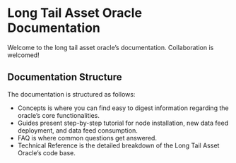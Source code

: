 # Long Tail Asset Oracle Documentation

Welcome to the long tail asset oracle’s documentation. Collaboration is welcomed!

## Documentation Structure
The documentation is structured as follows:
- Concepts is where you can find easy to digest information regarding the oracle’s core functionalities.
- Guides present step-by-step tutorial for node installation, new data feed deployment, and data feed consumption.
- FAQ is where common questions get answered.
- Technical Reference is the detailed breakdown of the Long Tail Asset Oracle’s code base.

